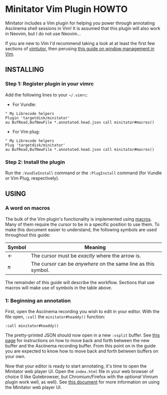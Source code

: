 # Minitator Vim Plugin HOWTO
Minitator includes a Vim plugin for helping you power through annotating
Asciinema shell sessions in Vim!  It is assumed that this plugin will also
work in Neovim, but I do not use Neovim...

If you are new to Vim I'd recommend taking a look at at least the first few
sections of [vimtutor](https://vimschool.netlify.app/introduction/vimtutor/),
then perusing [this guide on window management in Vim](https://jitesh117.github.io/vim_stuff/buffers-windows-and-tabs-in-vim/).

## INSTALLING
### Step 1: Register plugin in your vimrc
Add the following lines to your `~/.vimrc`:

* For Vundle:
```vim
" My Librecode helpers
Plugin 'targetdisk/minitator'
au BufRead,BufNewFile *.annotated.head.json call minitator#macros()
```

* For Vim plug:
```vim
" My Librecode helpers
Plug 'targetdisk/minitator'
au BufRead,BufNewFile *.annotated.head.json call minitator#macros()
```

### Step 2: Install the plugin
Run the `:VundleInstall` command or the `:PlugInstall` command (for Vundle or
Vim Plug, respectively).

## USING
### A word on macros
The bulk of the Vim plugin's functionality is implemented using
[macros](https://vim.fandom.com/wiki/Macro).  Many of them require the cursor
to be in a specific position to use them.  To make this document easier to
understand, the following symbols are used throughout this guide:

| Symbol | Meaning |
| ------ | ------- |
| ←      | The cursor must be *exactly* where the arrow is. |
| 🔛     | The cursor can be *anywhere* on the same line as this symbol. |

The remainder of this guide will describe the workflow.  Sections that use
macros will make use of symbols in the table above.

### 1: Beginning an annotation
First, open the Asciinema recording you wish to edit in your editor.  With the
file open, `:call` the `minitator#headdy()` function:

```
:call minitator#headdy()
```

The pretty-printed JSON should now open in a new `:vsplit` buffer.  See
[this page](https://jitesh117.github.io/vim_stuff/buffers-windows-and-tabs-in-vim/)
for instructions on how to move back and forth between the new buffer and the
Asciinema recording buffer.  From this point on in the guide you are expected to
know how to move back and forth between buffers on your own.

Now that your editor is ready to start annotating, it's time to open the
Minitator web player UI.  Open the `index.html` file in your web browser of
choice (I like Qutebrowser, but Chromium/Firefox with the *optional* Vimium
plugin work well, as well).  See [this document](PlayerHOWTO.md) for more
information on using the Minitator web player UI.
